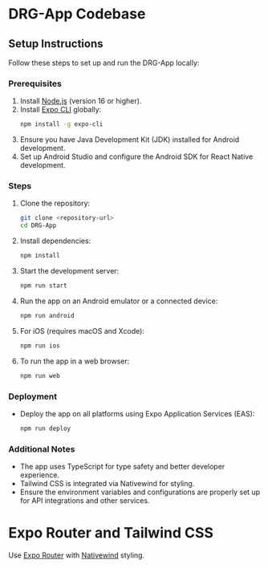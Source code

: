 # DRG-App Codebase

## Setup Instructions

Follow these steps to set up and run the DRG-App locally:

### Prerequisites

1. Install [Node.js](https://nodejs.org/) (version 16 or higher).
2. Install [Expo CLI](https://docs.expo.dev/get-started/installation/) globally:
   ```bash
   npm install -g expo-cli
   ```
3. Ensure you have Java Development Kit (JDK) installed for Android development.
4. Set up Android Studio and configure the Android SDK for React Native development.

### Steps

1. Clone the repository:
   ```bash
   git clone <repository-url>
   cd DRG-App
   ```
2. Install dependencies:
   ```bash
   npm install
   ```
3. Start the development server:
   ```bash
   npm run start
   ```
4. Run the app on an Android emulator or a connected device:
   ```bash
   npm run android
   ```
5. For iOS (requires macOS and Xcode):
   ```bash
   npm run ios
   ```
6. To run the app in a web browser:
   ```bash
   npm run web
   ```

### Deployment

- Deploy the app on all platforms using Expo Application Services (EAS):
  ```bash
  npm run deploy
  ```

### Additional Notes

- The app uses TypeScript for type safety and better developer experience.
- Tailwind CSS is integrated via Nativewind for styling.
- Ensure the environment variables and configurations are properly set up for API integrations and other services.

# Expo Router and Tailwind CSS

Use [Expo Router](https://docs.expo.dev/router/introduction/) with [Nativewind](https://www.nativewind.dev/v4/overview/) styling.